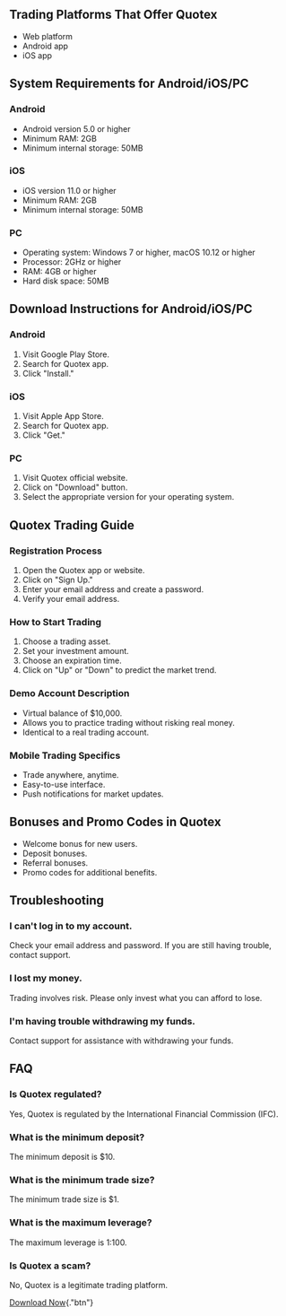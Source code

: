 ## Trading Platforms That Offer Quotex

-   Web platform
-   Android app
-   iOS app

## System Requirements for Android/iOS/PC

### Android

-   Android version 5.0 or higher
-   Minimum RAM: 2GB
-   Minimum internal storage: 50MB

### iOS

-   iOS version 11.0 or higher
-   Minimum RAM: 2GB
-   Minimum internal storage: 50MB

### PC

-   Operating system: Windows 7 or higher, macOS 10.12 or higher
-   Processor: 2GHz or higher
-   RAM: 4GB or higher
-   Hard disk space: 50MB

## Download Instructions for Android/iOS/PC

### Android

1.  Visit Google Play Store.
2.  Search for Quotex app.
3.  Click "Install."

### iOS

1.  Visit Apple App Store.
2.  Search for Quotex app.
3.  Click "Get."

### PC

1.  Visit Quotex official website.
2.  Click on "Download" button.
3.  Select the appropriate version for your operating system.

## Quotex Trading Guide

### Registration Process

1.  Open the Quotex app or website.
2.  Click on "Sign Up."
3.  Enter your email address and create a password.
4.  Verify your email address.

### How to Start Trading

1.  Choose a trading asset.
2.  Set your investment amount.
3.  Choose an expiration time.
4.  Click on "Up" or "Down" to predict the market trend.

### Demo Account Description

-   Virtual balance of \$10,000.
-   Allows you to practice trading without risking real money.
-   Identical to a real trading account.

### Mobile Trading Specifics

-   Trade anywhere, anytime.
-   Easy-to-use interface.
-   Push notifications for market updates.

## Bonuses and Promo Codes in Quotex

-   Welcome bonus for new users.
-   Deposit bonuses.
-   Referral bonuses.
-   Promo codes for additional benefits.

## Troubleshooting

### I can\'t log in to my account.

Check your email address and password. If you are still having trouble,
contact support.

### I lost my money.

Trading involves risk. Please only invest what you can afford to lose.

### I\'m having trouble withdrawing my funds.

Contact support for assistance with withdrawing your funds.

## FAQ

### Is Quotex regulated?

Yes, Quotex is regulated by the International Financial Commission
(IFC).

### What is the minimum deposit?

The minimum deposit is \$10.

### What is the minimum trade size?

The minimum trade size is \$1.

### What is the maximum leverage?

The maximum leverage is 1:100.

### Is Quotex a scam?

No, Quotex is a legitimate trading platform.

[Download Now](\%22https://traff.sbs/quotexonelink\%22){."btn"}

